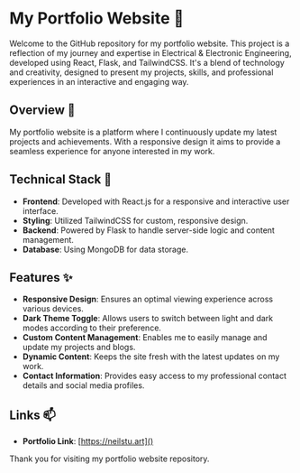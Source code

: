 # My Portfolio Website 🚀

Welcome to the GitHub repository for my portfolio website. This project is a reflection of my journey and expertise in Electrical & Electronic Engineering, developed using React, Flask, and TailwindCSS. It's a blend of technology and creativity, designed to present my projects, skills, and professional experiences in an interactive and engaging way.

## Overview 📄

My portfolio website is a platform where I continuously update my latest projects and achievements. With a responsive design it aims to provide a seamless experience for anyone interested in my work.

## Technical Stack 🔧

- **Frontend**: Developed with React.js for a responsive and interactive user interface.
- **Styling**: Utilized TailwindCSS for custom, responsive design.
- **Backend**: Powered by Flask to handle server-side logic and content management.
- **Database**: Using MongoDB for data storage.

## Features ✨

- **Responsive Design**: Ensures an optimal viewing experience across various devices.
- **Dark Theme Toggle**: Allows users to switch between light and dark modes according to their preference.
- **Custom Content Management**: Enables me to easily manage and update my projects and blogs.
- **Dynamic Content**: Keeps the site fresh with the latest updates on my work.
- **Contact Information**: Provides easy access to my professional contact details and social media profiles.

## Links 📫

- **Portfolio Link**: [https://neilstu.art]()

Thank you for visiting my portfolio website repository.
